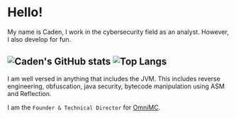 # Hello!

My name is Caden, I work in the cybersecurity field as an analyst. However, I also develop for fun.

![Caden's GitHub stats](https://github-readme-stats.vercel.app/api?username=CadenCCC&theme=transparent&hide_border=true&show_icons=true)
![Top Langs](https://github-readme-stats.vercel.app/api/top-langs/?username=CadenCCC&layout=compact&theme=transparent&hide_border=true)
---

I am well versed in anything that includes the JVM. This includes reverse engineering, obfuscation, java security, bytecode manipulation using ASM and Reflection.

I am the `Founder & Technical Director` for [OmniMC](https://github.com/OmniModLoader).
